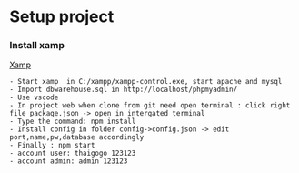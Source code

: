 # Setup project
### Install xamp
[Xamp](https://www.apachefriends.org/download.html)
```
- Start xamp  in C:/xampp/xampp-control.exe, start apache and mysql
- Import dbwarehouse.sql in http://localhost/phpmyadmin/
- Use vscode 
- In project web when clone from git need open terminal : click right file package.json -> open in intergated terminal 
- Type the command: npm install 
- Install config in folder config->config.json -> edit port,name,pw,database accordingly
- Finally : npm start
- account user: thaigogo 123123
- account admin: admin 123123
```
